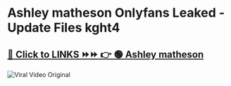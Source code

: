 
 # Ashley matheson Onlyfans Leaked - Update Files kght4

## <h2><a href="https://clipsfans.com/Ashley_matheson&ref=git">🔗 Click to LINKS ⏩⏩ 👉 🟢 Ashley matheson </a></h2>

<a href="https://clipsfans.com/Ashley_matheson&ref=git" rel="nofollow" data-target="animated-image.originalLink"><img src="https://i.ibb.co.com/xMMVF88/686577567.gif" alt="Viral Video Original" style="max-width: 100%; display: inline-block;" data-target="animated-image.originalImage"></a>


